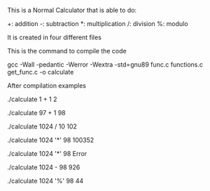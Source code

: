 This is a Normal Calculator that is able to do:

+: addition
-: subtraction
*: multiplication
/: division
%: modulo

It is created in four different files

This is the command to compile the code

gcc -Wall -pedantic -Werror -Wextra -std=gnu89 func.c functions.c get_func.c -o calculate

After compilation examples

./calculate 1 + 1
2

./calculate 97 + 1
98

./calculate 1024 / 10
102

./calculate 1024 '*' 98
100352

./calculate 1024 '\*' 98
Error

./calculate 1024 - 98
926

./calculate 1024 '%' 98
44

